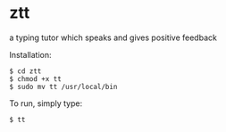 # ztt
a typing tutor which speaks and gives positive feedback

Installation:
```$ git clone https://github.com/kuttaineh/ztt.git
$ cd ztt
$ chmod +x tt
$ sudo mv tt /usr/local/bin
```
To run, simply type:
```
$ tt
```
